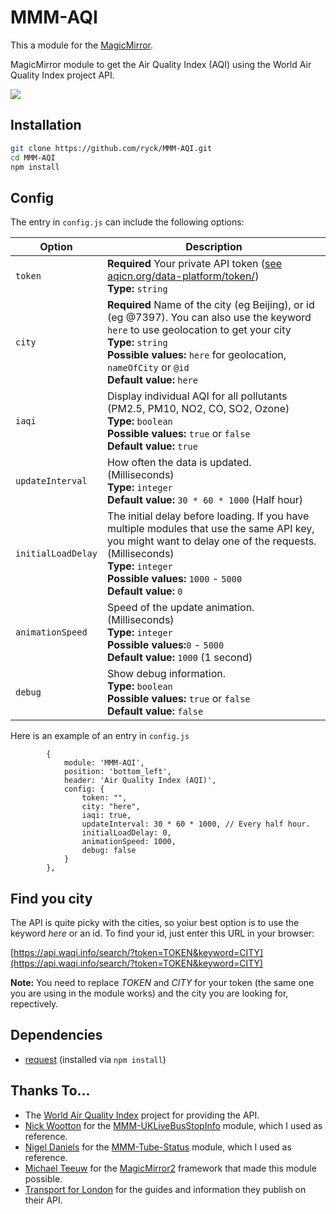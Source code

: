 # MMM-AQI

This a module for the [MagicMirror](https://github.com/MichMich/MagicMirror).

MagicMirror module to get the Air Quality Index (AQI) using the World Air Quality Index project API.

![](screenshots/screenshot_01.png)


## Installation
```bash
git clone https://github.com/ryck/MMM-AQI.git
cd MMM-AQI
npm install
```
## Config
The entry in `config.js` can include the following options:

|Option|Description|
|---|---|
|`token`|**Required** Your private API token ([see aqicn.org/data-platform/token/](http://aqicn.org/data-platform/token/))<br>**Type:** `string`|
|`city`|**Required** Name of the city (eg Beijing), or id (eg @7397). You can also use the keyword `here` to use geolocation to get your city<br>**Type:** `string`<br>**Possible values:** `here`  for geolocation, `nameOfCity` or `@id`<br> **Default value:**  `here`|
| `iaqi`|Display individual AQI for all pollutants (PM2.5, PM10, NO2, CO, SO2, Ozone)<br>**Type:** `boolean`<br>**Possible values:** `true` or `false`<br> **Default value:**  `true`|
|`updateInterval `|How often the data is updated. (Milliseconds)<br>**Type:** `integer`<br>**Default value:** `30 * 60 * 1000` (Half hour)|
| `initialLoadDelay`|The initial delay before loading. If you have multiple modules that use the same API key, you might want to delay one of the requests. (Milliseconds)<br>**Type:** `integer`<br>**Possible values:** `1000` - `5000` <br> **Default value:**  `0`|
| `animationSpeed`|Speed of the update animation. (Milliseconds)<br>**Type:** `integer`<br>**Possible values:**`0` - `5000` <br> **Default value:** `1000` (1 second)|
| `debug`| Show debug information.<br>**Type:** `boolean`<br>**Possible values:** `true` or `false`  <br> **Default value:** `false`|


Here is an example of an entry in `config.js`

```
		{
			module: 'MMM-AQI',
			position: 'bottom_left',
			header: 'Air Quality Index (AQI)',
			config: {
				token: "",
				city: "here",
				iaqi: true,
				updateInterval: 30 * 60 * 1000, // Every half hour.
				initialLoadDelay: 0,
				animationSpeed: 1000,
				debug: false
			}
		},
```

## Find you city
The API is quite picky with the cities, so yoiur best option is to use the keyword _here_ or an id.
To find your id, just enter this URL in your browser:

[https://api.waqi.info/search/?token=TOKEN&keyword=CITY](https://api.waqi.info/search/?token=TOKEN&keyword=CITY)

**Note:** You need to replace _TOKEN_ and _CITY_ for your token (the same one you are using in the module works) and the city you are looking for, repectively.

## Dependencies
- [request](https://www.npmjs.com/package/request) (installed via `npm install`)


## Thanks To...
- The [World Air Quality Index](http://aqicn.org/) project for providing the API.
- [Nick Wootton](https://github.com/MichMich) for the [MMM-UKLiveBusStopInfo](https://github.com/nwootton/MMM-UKLiveBusStopInfo) module, which I used as reference.
- [Nigel Daniels](https://github.com/nigel-daniels/) for the [MMM-Tube-Status](https://github.com/nigel-daniels/MMM-Tube-Status) module, which I used as reference.
- [Michael Teeuw](https://github.com/MichMich) for the [MagicMirror2](https://github.com/MichMich/MagicMirror/) framework that made this module possible.
- [Transport for London](https://tfl.gov.uk) for the guides and information they publish on their API.
